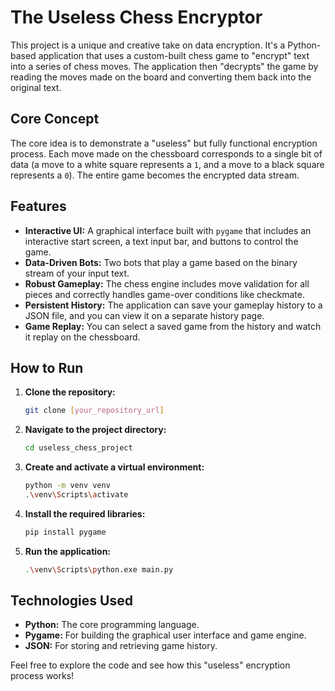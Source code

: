# The Useless Chess Encryptor

This project is a unique and creative take on data encryption. It's a Python-based application that uses a custom-built chess game to "encrypt" text into a series of chess moves. The application then "decrypts" the game by reading the moves made on the board and converting them back into the original text.

## Core Concept

The core idea is to demonstrate a "useless" but fully functional encryption process. Each move made on the chessboard corresponds to a single bit of data (a move to a white square represents a `1`, and a move to a black square represents a `0`). The entire game becomes the encrypted data stream.

## Features

- **Interactive UI:** A graphical interface built with `pygame` that includes an interactive start screen, a text input bar, and buttons to control the game.
- **Data-Driven Bots:** Two bots that play a game based on the binary stream of your input text.
- **Robust Gameplay:** The chess engine includes move validation for all pieces and correctly handles game-over conditions like checkmate.
- **Persistent History:** The application can save your gameplay history to a JSON file, and you can view it on a separate history page.
- **Game Replay:** You can select a saved game from the history and watch it replay on the chessboard.

## How to Run

1.  **Clone the repository:**
    ```bash
    git clone [your_repository_url]
    ```
2.  **Navigate to the project directory:**
    ```bash
    cd useless_chess_project
    ```
3.  **Create and activate a virtual environment:**
    ```bash
    python -m venv venv
    .\venv\Scripts\activate
    ```
4.  **Install the required libraries:**
    ```bash
    pip install pygame
    ```
5.  **Run the application:**
    ```bash
    .\venv\Scripts\python.exe main.py
    ```

## Technologies Used

* **Python:** The core programming language.
* **Pygame:** For building the graphical user interface and game engine.
* **JSON:** For storing and retrieving game history.

Feel free to explore the code and see how this "useless" encryption process works!
